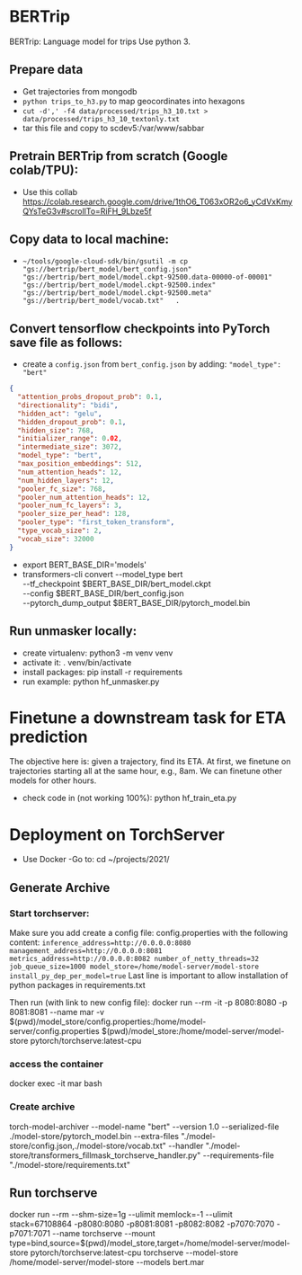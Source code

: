 # BERTrip
BERTrip: Language model for trips
Use python 3.

## Prepare data
- Get trajectories from mongodb
- `python trips_to_h3.py` to map geocordinates into hexagons
- `cut -d',' -f4 data/processed/trips_h3_10.txt > data/processed/trips_h3_10_textonly.txt`
- tar this file and copy to scdev5:/var/www/sabbar
  
## Pretrain BERTrip from scratch (Google colab/TPU):
- Use this collab https://colab.research.google.com/drive/1thO6_T063xOR2o6_yCdVxKmyQYsTeG3v#scrollTo=RiFH_9Lbze5f

## Copy data to local machine:
* `~/tools/google-cloud-sdk/bin/gsutil -m cp   "gs://bertrip/bert_model/bert_config.json"   "gs://bertrip/bert_model/model.ckpt-92500.data-00000-of-00001"   "gs://bertrip/bert_model/model.ckpt-92500.index"   "gs://bertrip/bert_model/model.ckpt-92500.meta"   "gs://bertrip/bert_model/vocab.txt"   .`

## Convert tensorflow checkpoints into PyTorch save file as follows:
* create a `config.json` from `bert_config.json` by adding: `"model_type": "bert"`
```json
{
  "attention_probs_dropout_prob": 0.1,
  "directionality": "bidi",
  "hidden_act": "gelu",
  "hidden_dropout_prob": 0.1,
  "hidden_size": 768,
  "initializer_range": 0.02,
  "intermediate_size": 3072,
  "model_type": "bert",
  "max_position_embeddings": 512,
  "num_attention_heads": 12, 
  "num_hidden_layers": 12, 
  "pooler_fc_size": 768,
  "pooler_num_attention_heads": 12, 
  "pooler_num_fc_layers": 3,
  "pooler_size_per_head": 128,
  "pooler_type": "first_token_transform",
  "type_vocab_size": 2,
  "vocab_size": 32000
}
```
* export BERT_BASE_DIR='models'
* transformers-cli convert --model_type bert \
  --tf_checkpoint $BERT_BASE_DIR/bert_model.ckpt \
  --config $BERT_BASE_DIR/bert_config.json \
  --pytorch_dump_output $BERT_BASE_DIR/pytorch_model.bin

## Run unmasker locally:
* create virtualenv: python3 -m venv venv
* activate it: . venv/bin/activate
* install packages: pip install -r requirements
* run example: python hf_unmasker.py

# Finetune a downstream task for ETA prediction
The objective here is: given a trajectory, find its ETA.
At first, we finetune on trajectories starting all at the same hour, e.g., 8am.
We can finetune other models for other hours.
* check code in (not working 100%): python hf_train_eta.py 


# Deployment on TorchServer
- Use Docker
-Go to: cd ~/projects/2021/

## Generate Archive
### Start torchserver:
Make sure you add create a config file: config.properties with the following content:
`
inference_address=http://0.0.0.0:8080
management_address=http://0.0.0.0:8081
metrics_address=http://0.0.0.0:8082
number_of_netty_threads=32
job_queue_size=1000
model_store=/home/model-server/model-store
install_py_dep_per_model=true
`
Last line is important to allow installation of python packages in requirements.txt

Then run (with link to new config file):
docker run --rm -it -p 8080:8080 -p 8081:8081 --name mar -v $(pwd)/model_store/config.properties:/home/model-server/config.properties $(pwd)/model_store:/home/model-server/model-store  pytorch/torchserve:latest-cpu

### access the container
docker exec -it mar bash

### Create archive
torch-model-archiver --model-name "bert" --version 1.0 --serialized-file ./model-store/pytorch_model.bin --extra-files "./model-store/config.json,./model-store/vocab.txt" --handler "./model-store/transformers_fillmask_torchserve_handler.py" --requirements-file "./model-store/requirements.txt"

## Run torchserve
docker run --rm --shm-size=1g         --ulimit memlock=-1         --ulimit stack=67108864         -p8080:8080         -p8081:8081         -p8082:8082         -p7070:7070         -p7071:7071    --name torchserve     --mount type=bind,source=$(pwd)/model_store,target=/home/model-server/model-store  pytorch/torchserve:latest-cpu torchserve --model-store /home/model-server/model-store --models bert.mar 

